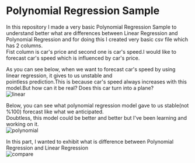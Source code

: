 # Polynomial Regression Sample
In this repository I made a very basic Polynomial Regression Sample to understand better what are differences between
Linear Regression and Polynomial Regression and for doing this I created very basic csv file which has 2 columns.</br>
Fist column is car's price and second one is car's speed.I would like to forecast car's speed which is influenced by car's price.</br>

As you can see below, when we want to forecast car's speed by using linear regression, it gives to us unstable and</br>
pointless prediction.This is because car's speed always increases with this model.But how can it be real? Does this car turn into a plane?</br>
![linear](https://user-images.githubusercontent.com/44119225/102091741-4ca27680-3e30-11eb-98f3-bf580256a92a.png)

Below, you can see what polynomial regression model gave to us stable(not %100) forecast like what we anticipated.</br>
Doubtless, this model could be better and better but I've been learning and working on it.</br>
![polynomial](https://user-images.githubusercontent.com/44119225/102092249-ea964100-3e30-11eb-87a1-b51a208c1f7e.png)

In this part, I wanted to exhibit what is difference between Polynomial Regression and Linear Regression</br>
![compare](https://user-images.githubusercontent.com/44119225/102092696-62fd0200-3e31-11eb-99b1-5524bd585344.png)
